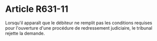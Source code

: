 # Article R631-11

Lorsqu'il apparaît que le débiteur ne remplit pas les conditions requises pour l'ouverture d'une procédure de redressement judiciaire, le tribunal rejette la demande.
